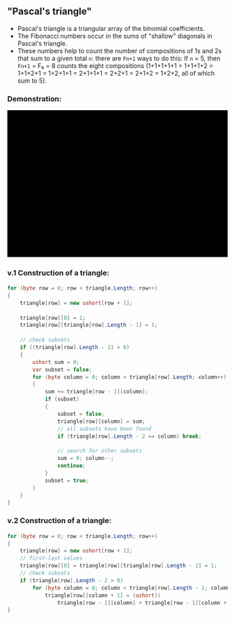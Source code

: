 ﻿## "Pascal's triangle"

* Pascal's triangle is a triangular array of the binomial coefficients.
* The Fibonacci numbers occur in the sums of "shallow" diagonals in Pascal's triangle.
* These numbers help to count the number of compositions of 1s and 2s that sum to a given total ```n```:
there are ```Fn+1``` ways to do this:
If ```n``` = 5, then ```Fn+1``` = F₆ = 8 counts the eight compositions
(1+1+1+1+1 = 1+1+1+2 = 1+1+2+1 = 1+2+1+1 = 2+1+1+1 = 2+2+1 = 2+1+2 = 1+2+2, 
all of which sum to 5).

### Demonstration: ###
![screen capture 1](01.gif)

### v.1 Construction of a triangle: ###
```c#
for (byte row = 0; row < triangle.Length; row++)
{
    triangle[row] = new ushort[row + 1];

    triangle[row][0] = 1;
    triangle[row][triangle[row].Length - 1] = 1;

    // check subsets
    if ((triangle[row].Length - 2) > 0)
    {
        ushort sum = 0;
        var subset = false;
        for (byte column = 0; column < triangle[row].Length; column++)
        {
            sum += triangle[row - 1][column];
            if (subset)
            {
                subset = false;
                triangle[row][column] = sum;
                // all subsets have been found
                if (triangle[row].Length - 2 == column) break;

                // search for other subsets
                sum = 0; column--;
                continue;
            }
            subset = true;
        }
    }
}
```

### v.2 Construction of a triangle: ###
```c#
for (byte row = 0; row < triangle.Length; row++)
{
    triangle[row] = new ushort[row + 1];
    // first-last values
    triangle[row][0] = triangle[row][triangle[row].Length - 1] = 1;
    // check subsets
    if (triangle[row].Length - 2 > 0)
        for (byte column = 0; column < triangle[row].Length - 2; column++)
            triangle[row][column + 1] = (ushort)(
                triangle[row - 1][column] + triangle[row - 1][column + 1]);
}
```
